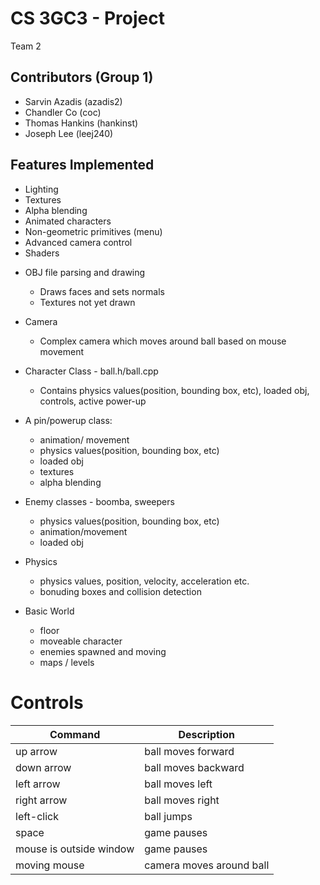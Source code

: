 # CS 3GC3 - Project

Team 2

## Contributors (Group 1)

- Sarvin Azadis   (azadis2)
- Chandler Co     (coc)
- Thomas Hankins  (hankinst)
- Joseph Lee      (leej240)
      
## Features Implemented

- Lighting 
- Textures
- Alpha blending
- Animated characters
- Non-geometric primitives (menu)
- Advanced camera control
- Shaders

* OBJ file parsing and drawing
    - Draws faces and sets normals
    - Textures not yet drawn

* Camera
    - Complex camera which moves around ball based on mouse movement

* Character Class - ball.h/ball.cpp
    - Contains physics values(position, bounding box, etc), loaded obj, controls, active power-up

* A pin/powerup class:
    - animation/ movement
    - physics values(position, bounding box, etc)
    - loaded obj
    - textures
    - alpha blending

* Enemy classes - boomba, sweepers
    - physics values(position, bounding box, etc)
    - animation/movement
    - loaded obj

* Physics
    - physics values, position, velocity, acceleration etc.
    - bonuding boxes and collision detection

* Basic World
    - floor
    - moveable character
    - enemies spawned and moving
    - maps / levels
    

# Controls
| Command  | Description  |
|---|---|
| up arrow  | ball moves forward |
| down arrow  | ball moves backward  |
| left arrow  | ball moves left |
| right arrow  | ball moves right  |
| left-click  | ball jumps  |   
| space  | game pauses  |
| mouse is outside window | game pauses  |
| moving mouse | camera moves around ball|